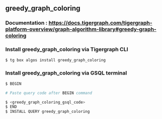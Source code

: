 ## greedy_graph_coloring
### Documentation : https://docs.tigergraph.com/tigergraph-platform-overview/graph-algorithm-library#greedy-graph-coloring
### Install greedy_graph_coloring via Tigergraph CLI
```bash
$ tg box algos install greedy_graph_coloring
```
### Install greedy_graph_coloring via GSQL terminal
```bash
$ BEGIN 

# Paste query code after BEGIN command

$ <greedy_graph_coloring_gsql_code>
$ END 
$ INSTALL QUERY greedy_graph_coloring
```